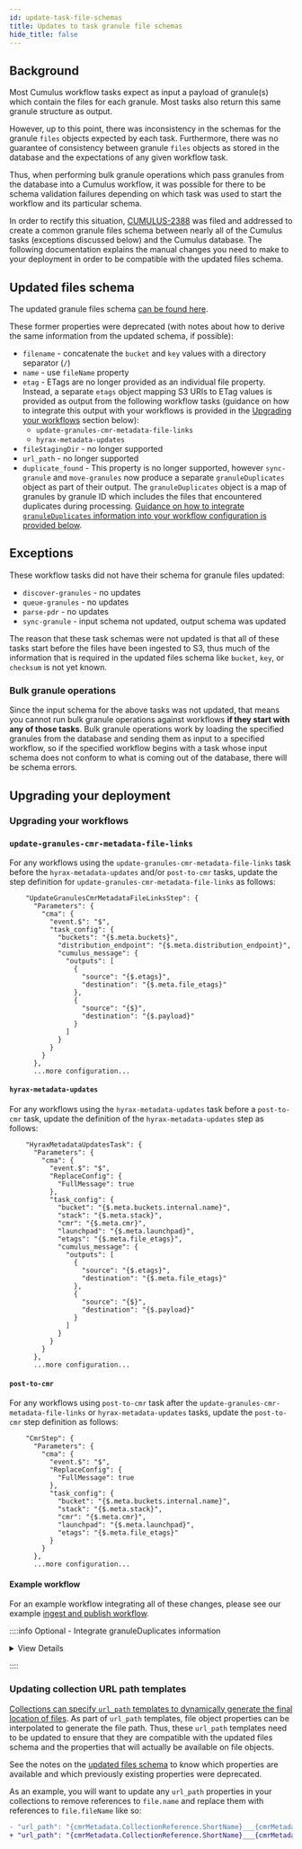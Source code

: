 ```yaml
---
id: update-task-file-schemas
title: Updates to task granule file schemas
hide_title: false
---
```


## Background

Most Cumulus workflow tasks expect as input a payload of granule(s) which contain the files for each granule. Most tasks also return this same granule structure as output.

However, up to this point, there was inconsistency in the schemas for the granule `files` objects expected by each task. Furthermore, there was no guarantee of consistency between granule `files` objects as stored in the database and the expectations of any given workflow task.

Thus, when performing bulk granule operations which pass granules from the database into a Cumulus workflow, it was possible for there to be schema validation failures depending on which task was used to start the workflow and its particular schema.

In order to rectify this situation, [CUMULUS-2388](https://bugs.earthdata.nasa.gov/browse/CUMULUS-2388) was filed and addressed to create a common granule files schema between nearly all of the Cumulus tasks (exceptions discussed below) and the Cumulus database. The following documentation explains the manual changes you need to make to your deployment in order to be compatible with the updated files schema.

## Updated files schema

The updated granule files schema [can be found here](https://github.com/nasa/cumulus/blob/master/packages/schemas/files.schema.json).

These former properties were deprecated (with notes about how to derive the same information from the updated schema, if possible):

- `filename` - concatenate the `bucket` and `key` values with a directory separator (`/`)
- `name` - use `fileName` property
- `etag` - ETags are no longer provided as an individual file property. Instead, a separate `etags` object mapping S3 URIs to ETag values is provided as output from the following workflow tasks (guidance on how to integrate this output with your workflows is provided in the [Upgrading your workflows](#upgrading-your-workflows) section below):
  - `update-granules-cmr-metadata-file-links`
  - `hyrax-metadata-updates`
- `fileStagingDir` - no longer supported
- `url_path` - no longer supported
- `duplicate_found` - This property is no longer supported, however `sync-granule` and `move-granules` now produce a separate `granuleDuplicates` object as part of their output. The `granuleDuplicates` object is a map of granules by granule ID which includes the files that encountered duplicates during processing. [Guidance on how to integrate `granuleDuplicates` information into your workflow configuration is provided below](#optional---integrate-granuleduplicates-information).

## Exceptions

These workflow tasks did not have their schema for granule files updated:

- `discover-granules` - no updates
- `queue-granules` - no updates
- `parse-pdr` - no updates
- `sync-granule` - input schema not updated, output schema was updated

The reason that these task schemas were not updated is that all of these tasks start before the files have been ingested to S3, thus much of the information that is required in the updated files schema like `bucket`, `key`, or `checksum` is not yet known.

### Bulk granule operations

Since the input schema for the above tasks was not updated, that means you cannot run bulk granule operations against workflows **if they start with any of those tasks**. Bulk granule operations work by loading the specified granules from the database and sending them as input to a specified workflow, so if the specified workflow begins with a task whose input schema does not conform to what is coming out of the database, there will be schema errors.

## Upgrading your deployment

### Upgrading your workflows

### `update-granules-cmr-metadata-file-links`

For any workflows using the `update-granules-cmr-metadata-file-links` task before the `hyrax-metadata-updates` and/or `post-to-cmr` tasks, update the step definition for `update-granules-cmr-metadata-file-links` as follows:

```hcl
    "UpdateGranulesCmrMetadataFileLinksStep": {
      "Parameters": {
        "cma": {
          "event.$": "$",
          "task_config": {
            "buckets": "{$.meta.buckets}",
            "distribution_endpoint": "{$.meta.distribution_endpoint}",
            "cumulus_message": {
              "outputs": [
                {
                  "source": "{$.etags}",
                  "destination": "{$.meta.file_etags}"
                },
                {
                  "source": "{$}",
                  "destination": "{$.payload}"
                }
              ]
            }
          }
        }
      },
      ...more configuration...
```

#### `hyrax-metadata-updates`

For any workflows using the `hyrax-metadata-updates` task before a `post-to-cmr` task, update the definition of the `hyrax-metadata-updates` step as follows:

```hcl
    "HyraxMetadataUpdatesTask": {
      "Parameters": {
        "cma": {
          "event.$": "$",
          "ReplaceConfig": {
            "FullMessage": true
          },
          "task_config": {
            "bucket": "{$.meta.buckets.internal.name}",
            "stack": "{$.meta.stack}",
            "cmr": "{$.meta.cmr}",
            "launchpad": "{$.meta.launchpad}",
            "etags": "{$.meta.file_etags}",
            "cumulus_message": {
              "outputs": [
                {
                  "source": "{$.etags}",
                  "destination": "{$.meta.file_etags}"
                },
                {
                  "source": "{$}",
                  "destination": "{$.payload}"
                }
              ]
            }
          }
        }
      },
      ...more configuration...
```

#### `post-to-cmr`

For any workflows using `post-to-cmr` task after the `update-granules-cmr-metadata-file-links` or `hyrax-metadata-updates` tasks, update the `post-to-cmr` step definition as follows:

```hcl
    "CmrStep": {
      "Parameters": {
        "cma": {
          "event.$": "$",
          "ReplaceConfig": {
            "FullMessage": true
          },
          "task_config": {
            "bucket": "{$.meta.buckets.internal.name}",
            "stack": "{$.meta.stack}",
            "cmr": "{$.meta.cmr}",
            "launchpad": "{$.meta.launchpad}",
            "etags": "{$.meta.file_etags}"
          }
        }
      },
      ...more configuration...
```

#### Example workflow

For an example workflow integrating all of these changes, please see our example [ingest and publish workflow](https://github.com/nasa/cumulus/blob/master/example/cumulus-tf/ingest_and_publish_granule_workflow.asl.json).

::::info Optional - Integrate granuleDuplicates information

<details>

<summary>View Details</summary>

:::note

The `granuleDuplicates` output is purely **informational** and does not have any bearing on the separate configuration for how duplicates should be handled.

:::

You can include `granuleDuplicates` output from the `sync-granule` or `move-granules` tasks in your workflow messages like so:

```hcl
    "SyncGranule": {
      "Parameters": {
        "cma": {
          "event.$": "$",
          "task_config": {
            ...other config...
            "cumulus_message": {
              "outputs": [
                {
                  "source": "{$.granuleDuplicates}",
                  "destination": "{$.meta.sync_granule.granule_duplicates}"
                },
                {
                  "source": "{$}",
                  "destination": "{$.payload}"
                }
              ]
            }
          }
        }
      }
      ...more configuration...
```

The result of this configuration is that the `granuleDuplicates` output from `sync-granule` would be placed in `meta.sync_granule.granule_duplicates` on the workflow message and remain there throughout the rest of the workflow. The same configuration could be replicated for the `move-granules` task, but be sure to use a different `destination` in the workflow message for the `granuleDuplicates` output.

</details>

::::

### Updating collection URL path templates

[Collections can specify `url_path` templates to dynamically generate the final location of files](../workflows/workflow-configuration-how-to#using-a-template-for-file-placement). As part of `url_path` templates, file object properties can be interpolated to generate the file path. Thus, these `url_path` templates need to be updated to ensure that they are compatible with the updated files schema and the properties that will actually be available on file objects.

See the notes on the [updated files schema](#updated-files-schema) to know which properties are available and which previously existing properties were deprecated.

As an example, you will want to update any `url_path` properties in your collections to remove references to `file.name` and replace them with references to `file.fileName` like so:

```diff
- "url_path": "{cmrMetadata.CollectionReference.ShortName}___{cmrMetadata.CollectionReference.Version}/{substring(file.name, 0, 3)}",
+ "url_path": "{cmrMetadata.CollectionReference.ShortName}___{cmrMetadata.CollectionReference.Version}/{substring(file.fileName, 0, 3)}",
```
